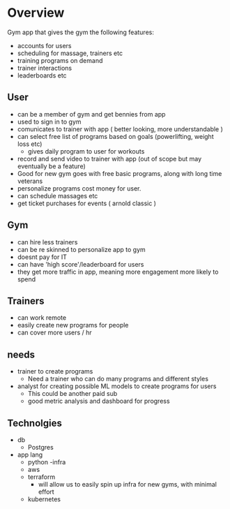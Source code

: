 # Overview
Gym app that gives the gym the following features:
  - accounts for users
  - scheduling for massage, trainers etc
  - training programs on demand
  - trainer interactions
  - leaderboards etc

## User
  - can be a member of gym and get bennies from app
  - used to sign in to gym
  - comunicates to trainer with app ( better looking, more understandable )
  - can select free list of programs based on goals (powerlifting, weight loss etc)
    -  gives daily program to user for workouts
  - record and send video to trainer with app (out of scope but may eventually be a feature)
  - Good for new gym goes with free basic programs, along with long time veterans
  - personalize programs cost money for user.
  - can schedule massages etc
  - get ticket purchases for events ( arnold classic )


## Gym
  - can hire less trainers
  - can be re skinned to personalize app to gym
  - doesnt pay for IT
  - can have 'high score'/leaderboard for users
  - they get more traffic in app, meaning more engagement more likely to spend


## Trainers
  - can work remote
  - easily create new programs for people
  - can cover more users / hr


## needs
  - trainer to create programs
    - Need a trainer who can do many programs and different styles 
  - analyst for creating possible ML models to create programs for users
     - This could be another paid sub 
     - good metric analysis and dashboard for progress
     
## Technolgies
- db 
  - Postgres
- app lang
  - python
-infra
  - aws
  - terraform
    - will allow us to easily spin up infra for new gyms, with minimal effort
  - kubernetes
